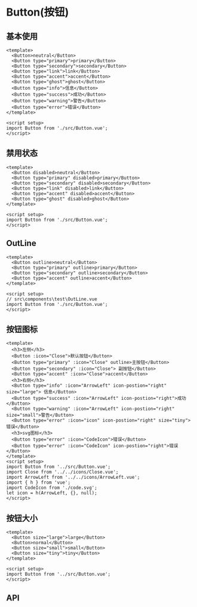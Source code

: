 # Button(按钮)

## 基本使用

<code-wrapper>
<!-- <ButtonBase /> -->

<Base />

```vue
<template>
  <Button>neutral</Button>
  <Button type="primary">primary</Button>
  <Button type="secondary">secondary</Button>
  <Button type="link">link</Button>
  <Button type="accent">accent</Button>
  <Button type="ghost">ghost</Button>
  <Button type="info">信息</Button>
  <Button type="success">成功</Button>
  <Button type="warning">警告</Button>
  <Button type="error">错误</Button>
</template>

<script setup>
import Button from './src/Button.vue';
</script>
```

</code-wrapper>

## 禁用状态

<code-wrapper>
<ButtonDisabled />

```vue
<template>
  <Button disabled>neutral</Button>
  <Button type="primary" disabled>primary</Button>
  <Button type="secondary" disabled>secondary</Button>
  <Button type="link" disabled>link</Button>
  <Button type="accent" disabled>accent</Button>
  <Button type="ghost" disabled>ghost</Button>
</template>

<script setup>
import Button from './src/Button.vue';
</script>
```

</code-wrapper>

## OutLine

<code-wrapper>
<OutLine />

```vue
<template>
  <Button outline>neutral</Button>
  <Button type="primary" outline>primary</Button>
  <Button type="secondary" outline>secondary</Button>
  <Button type="accent" outline>accent</Button>
</template>

<script setup>
// src\components\test\OutLine.vue
import Button from './src/Button.vue';
</script>
```

</code-wrapper>

## 按钮图标

<code-wrapper>
<IconButton />

```vue
<template>
  <h3>左侧</h3>
  <Button :icon="Close">默认按钮</Button>
  <Button type="primary" :icon="Close" outline>主按钮</Button>
  <Button type="secondary" :icon="Close"> 副按钮</Button>
  <Button type="accent" :icon="Close">accent</Button>
  <h3>右侧</h3>
  <Button type="info" :icon="ArrowLeft" icon-postion="right" size="large"> 信息</Button>
  <Button type="success" :icon="ArrowLeft" icon-postion="right">成功</Button>
  <Button type="warning" :icon="ArrowLeft" icon-postion="right" size="small">警告</Button>
  <Button type="error" :icon="icon" icon-postion="right" size="tiny">错误</Button>
  <h3>svg图标</h3>
  <Button type="error" :icon="CodeIcon">错误</Button>
  <Button type="error" :icon="CodeIcon" icon-postion="right">错误</Button>
</template>
<script setup>
import Button from '../src/Button.vue';
import Close from '../../icons/Close.vue';
import ArrowLeft from '../../icons/ArrowLeft.vue';
import { h } from 'vue';
import CodeIcon from './code.svg';
let icon = h(ArrowLeft, {}, null);
</script>
```

</code-wrapper>

## 按钮大小

<code-wrapper>
<SizeButton />

```vue
<template>
  <Button size="large">large</Button>
  <Button>normal</Button>
  <Button size="small">small</Button>
  <Button size="tiny">tiny</Button>
</template>

<script setup>
import Button from '../src/Button.vue';
</script>
```

</code-wrapper>

<style lang="scss">
button {
  margin-top: 12px;
  margin-right: 12px;
}
.btn-wrap {
  display: inline-block;
  background: rgba(0, 0, 0, 0.5);
  padding: 14px 24px;
  border-radius: 4px;
}
</style>

<script setup>
import ButtonDisabled from '../../src/components/button/demo/Disabled.vue';
import OutLine from '../../src/components/button/demo/OutLine.vue';
import Base from '../../src/components/button/demo/Base.vue';
import IconButton from '../../src/components/button/demo/IconButton.vue';
import SizeButton from '../../src/components/button/demo/Size.vue';
import ArrowLeft from "../../src/components/icons/ArrowLeft.vue"
</script>

## API
